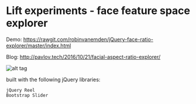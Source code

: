 # Lift experiments - face feature space explorer

Demo: https://rawgit.com/robinvanemden/jQuery-face-ratio-explorer/master/index.html

Blog: http://pavlov.tech/2016/10/21/facial-aspect-ratio-explorer/

![alt tag](http://pavlov.tech/wp-content/uploads/2016/10/faceexplorer2.png)


built with the following jQuery libraries:

    jQuery Reel
    Bootstrap Slider

